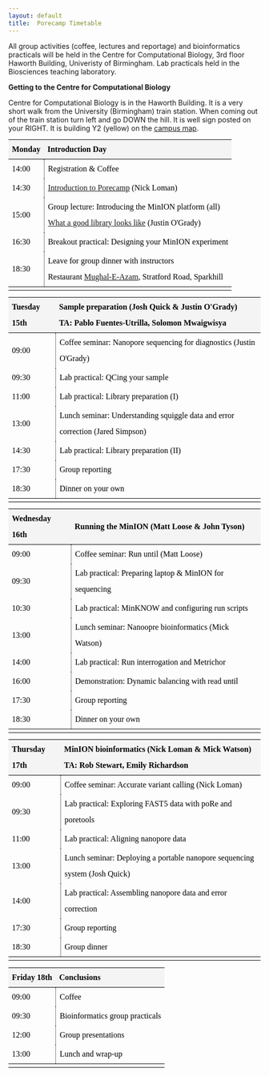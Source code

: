 ```yaml
---
layout: default
title:  Porecamp Timetable
---
```


<style type="text/css">
.MPParagraphStyle_41E411E3-4111-4AF1-80A4-339C975B384B
{
    color: #000000;
    font-family: Charter;
    font-size: 16pt;
    font-style: normal;
    font-weight: bold;
    line-height: 1.5;
    margin: 0;
    margin-bottom: 5pt;
    margin-top: 8pt;
    padding: 0;
    text-align: left;
    text-indent: 0pt;
}

sub
{
    font-size: 0.7em;
}
sup
{
    font-size: 0.75em;
}

@media print
{
    #manuscript-author-list-button {
        display:none;
    }
    .tree-item-gutter-button {
        display:none;
    }
}.MPParagraphStyle_FBC59AED-F34B-414B-844D-6AD0587DE28F
{
    color: #000000;
    font-family: Charter;
    font-size: 12pt;
    font-style: normal;
    font-weight: normal;
    line-height: 2;
    margin: 0;
    margin-bottom: 10pt;
    margin-top: 10pt;
    padding: 0;
    text-align: left;
    text-indent: 0pt;
}
ul.MPParagraphStyle_FBC59AED-F34B-414B-844D-6AD0587DE28F, ol.MPParagraphStyle_FBC59AED-F34B-414B-844D-6AD0587DE28F
{
    padding-left: 30pt;
}
ul.MPParagraphStyle_FBC59AED-F34B-414B-844D-6AD0587DE28F li, ol.MPParagraphStyle_FBC59AED-F34B-414B-844D-6AD0587DE28F li
{
    line-height: 2;
}
ul.MPParagraphStyle_FBC59AED-F34B-414B-844D-6AD0587DE28F { /* Bullet list styling for Body Text */
    margin: 0 0 0 30pt;
    padding: 0 0 0 0;
    -webkit-margin: 0;
    -webkit-padding: 0;
}
ul.MPParagraphStyle_FBC59AED-F34B-414B-844D-6AD0587DE28F li {
    list-style-type: disc;
}

ul.MPParagraphStyle_FBC59AED-F34B-414B-844D-6AD0587DE28F ul { /* Bullet list styling for Body Text */
    margin: 0 0 0 0;
    padding: 0 0 0 30pt;
    -webkit-margin: 0;
    -webkit-padding: 0;
}
ul.MPParagraphStyle_FBC59AED-F34B-414B-844D-6AD0587DE28F ul li {
    list-style-type: circle;
}

ul.MPParagraphStyle_FBC59AED-F34B-414B-844D-6AD0587DE28F ul ul { /* Bullet list styling for Body Text */
    margin: 0 0 0 0;
    padding: 0 0 0 30pt;
    -webkit-margin: 0;
    -webkit-padding: 0;
}
ul.MPParagraphStyle_FBC59AED-F34B-414B-844D-6AD0587DE28F ul ul li {
    list-style-type: circle;
}



ol.MPParagraphStyle_FBC59AED-F34B-414B-844D-6AD0587DE28F {  /* Numbered list styling for Body Text */
    counter-reset: MPParagraphStyle_FBC59AED-F34B-414B-844D-6AD0587DE28F_1 0;
    list-style-type: none;
    margin: 0 0 0 30pt;
    padding: 0 0 0 30pt;
    -webkit-margin: 0;
    -webkit-padding: 0;
}
ol.MPParagraphStyle_FBC59AED-F34B-414B-844D-6AD0587DE28F li::before {
    content: counter(MPParagraphStyle_FBC59AED-F34B-414B-844D-6AD0587DE28F_1, decimal)"."" ";
    counter-increment: MPParagraphStyle_FBC59AED-F34B-414B-844D-6AD0587DE28F_1;
        margin-left: -30pt;
    position: absolute;
}


ol.MPParagraphStyle_FBC59AED-F34B-414B-844D-6AD0587DE28F ol {  /* Numbered list styling for Body Text */
    counter-reset: MPParagraphStyle_FBC59AED-F34B-414B-844D-6AD0587DE28F_2 0;
    list-style-type: none;
    margin: 0 0 0 0;
    padding: 0 0 0 30pt;
    -webkit-margin: 0;
    -webkit-padding: 0;
}
ol.MPParagraphStyle_FBC59AED-F34B-414B-844D-6AD0587DE28F ol li::before {
    content: counter(MPParagraphStyle_FBC59AED-F34B-414B-844D-6AD0587DE28F_2, decimal)"."" ";
    counter-increment: MPParagraphStyle_FBC59AED-F34B-414B-844D-6AD0587DE28F_2;
        margin-left: -30pt;
    position: absolute;
}


ol.MPParagraphStyle_FBC59AED-F34B-414B-844D-6AD0587DE28F ol ol {  /* Numbered list styling for Body Text */
    counter-reset: MPParagraphStyle_FBC59AED-F34B-414B-844D-6AD0587DE28F_3 0;
    list-style-type: none;
    margin: 0 0 0 0;
    padding: 0 0 0 30pt;
    -webkit-margin: 0;
    -webkit-padding: 0;
}
ol.MPParagraphStyle_FBC59AED-F34B-414B-844D-6AD0587DE28F ol ol li::before {
    content: counter(MPParagraphStyle_FBC59AED-F34B-414B-844D-6AD0587DE28F_3, decimal)"."" ";
    counter-increment: MPParagraphStyle_FBC59AED-F34B-414B-844D-6AD0587DE28F_3;
        margin-left: -30pt;
    position: absolute;
}


ol.MPParagraphStyle_FBC59AED-F34B-414B-844D-6AD0587DE28F ol ol ol {  /* Numbered list styling for Body Text */
    counter-reset: MPParagraphStyle_FBC59AED-F34B-414B-844D-6AD0587DE28F_4 0;
    list-style-type: none;
    margin: 0 0 0 0;
    padding: 0 0 0 30pt;
    -webkit-margin: 0;
    -webkit-padding: 0;
}
ol.MPParagraphStyle_FBC59AED-F34B-414B-844D-6AD0587DE28F ol ol ol li::before {
    content: counter(MPParagraphStyle_FBC59AED-F34B-414B-844D-6AD0587DE28F_4, decimal)"."" ";
    counter-increment: MPParagraphStyle_FBC59AED-F34B-414B-844D-6AD0587DE28F_4;
        margin-left: -30pt;
    position: absolute;
}






sub
{
    font-size: 0.7em;
}
sup
{
    font-size: 0.75em;
}

@media print
{
    #manuscript-author-list-button {
        display:none;
    }
    .tree-item-gutter-button {
        display:none;
    }
}.MPParagraphStyle_2AD5CC1E-0D7D-40C0-95B6-9C30EB19D08F
{
    color: #000000;
    font-family: Charter;
    font-size: 20pt;
    font-style: normal;
    font-weight: bold;
    line-height: 1.5;
    margin: 0;
    margin-bottom: 10pt;
    margin-top: 10pt;
    padding: 0;
    text-align: left;
    text-indent: 0pt;
}

sub
{
    font-size: 0.7em;
}
sup
{
    font-size: 0.75em;
}

@media print
{
    #manuscript-author-list-button {
        display:none;
    }
    .tree-item-gutter-button {
        display:none;
    }
}

/* All tables */
table {
    border: none !important;
        border-collapse: separate !important;
        border-spacing: 0px !important;
        width: 100% !important;
}
/* All cells in all tables */
th, td {
    cursor: default;
        padding: 3px 7px;
        
}

/*#canvas td
{
    border: none;
}*/

/* Caption */
table.MPTableStyle_C2699685-169C-4150-85E8-E51A08D8EAD1 caption {
    caption-side: bottom !important;
    cursor: default;
        padding-top: 5px !important;
                
}

/* Header row */
table.MPTableStyle_C2699685-169C-4150-85E8-E51A08D8EAD1 thead tr {
    background-color: #f4f4f4 !important;
}
/* Left header column */
table.MPTableStyle_C2699685-169C-4150-85E8-E51A08D8EAD1 thead tr th:first-child {
        border-left: none !important;
}
/* Header cells */
table.MPTableStyle_C2699685-169C-4150-85E8-E51A08D8EAD1 thead th {
    border-bottom: solid 1px #000000 !important;
    border-left: none !important;
        border-top: solid 1px #000000 !important;
}
/* Right-hand header column */
/*table.MPTableStyle_C2699685-169C-4150-85E8-E51A08D8EAD1 thead tr th:nth-last-child(1) {*/
table.MPTableStyle_C2699685-169C-4150-85E8-E51A08D8EAD1 thead tr th:last-child {
        border-right: none !important;
}


/* Body rows */
table.MPTableStyle_C2699685-169C-4150-85E8-E51A08D8EAD1 tbody tr[class=""] {
        background-color: #ffffff !important;
}
/* Even body rows */

/* Left-hand body column */
table.MPTableStyle_C2699685-169C-4150-85E8-E51A08D8EAD1 tbody tr td:first-child {
        border-left: none !important;
        border-bottom: none !important; 
}
/* Body cells */
table.MPTableStyle_C2699685-169C-4150-85E8-E51A08D8EAD1 tbody td:not(:first-child) {
        border-left: dotted 1px #000000 !important;
        border-bottom: none !important;
        
}
/* Last body row */
table.MPTableStyle_C2699685-169C-4150-85E8-E51A08D8EAD1 tbody tr:nth-last-child(1) td {
    border-bottom: none !important;
}
/* Right-hand body column */
table.MPTableStyle_C2699685-169C-4150-85E8-E51A08D8EAD1 tbody tr td:last-child {
        border-right: none !important;
}

/* Footer row */
table.MPTableStyle_C2699685-169C-4150-85E8-E51A08D8EAD1 tfoot tr {
    background-color: #ffffff !important;
}
/* Footer left-hand column */
table.MPTableStyle_C2699685-169C-4150-85E8-E51A08D8EAD1 tfoot tr td:first-child {
        border-left: none !important;
}
/* Footer cells */
table.MPTableStyle_C2699685-169C-4150-85E8-E51A08D8EAD1 tfoot tr td {
        border-top: solid 1px #000000 !important;
        border-left: none !important;
    border-bottom: solid 1px #000000 !important;        
}
/* Right-hand footer column */
table.MPTableStyle_C2699685-169C-4150-85E8-E51A08D8EAD1 tfoot tr td:last-child {
        border-right: none !important;
}

/* Header-to-body spacing */
table.MPTableStyle_C2699685-169C-4150-85E8-E51A08D8EAD1 tr.header_bottom_spacing
{
    background-color: white !important;
        border: none !important;
        height: 3px !important;
        line-height: 3px !important;
        padding: 0 !important;
        -webkit-user-select: none;
}

/* Footer-to-body spacing */
table.MPTableStyle_C2699685-169C-4150-85E8-E51A08D8EAD1 tr.footer_top_spacing
{
    background-color: white;
        border: none !important;
        height: 3px !important;
        line-height: 3px !important;    
        padding: 0 !important;
        -webkit-user-select: none;
}

/* A very special case: these colspan="n" table cells are needed for non-layout reasons in tables displayed in the editor. */
tr.header_bottom_spacing td {
    display: none;
}

tr.footer_top_spacing td {
    display: none;
}

</style>

<p>
All group activities (coffee, lectures and reportage) and bioinformatics practicals will be held in the Centre for Computational Biology, 3rd floor Haworth Building, Univeristy of Birmingham. Lab practicals held in the Biosciences teaching laboratory.
</p>

<b>Getting to the Centre for Computational Biology</b>

<p>Centre for Computational Biology is in the Haworth Building. It is a very short walk from the University (Birmingham) train station. When coming out of the train station turn left and go DOWN the hill. It is well sign posted on your RIGHT. It is building Y2 (yellow) on the <a href="http://www.birmingham.ac.uk/Documents/university/edgbaston-campus-map.pdf">campus map</a>.</p>

<div class=
"manuscript-author-list MPParagraphStyle_FBC59AED-F34B-414B-844D-6AD0587DE28F">
</div>
<div id="cross-references"></div>
<h1 id="MPSection:74AE6904-3EA8-4C6E-B753-8CC10B10E798" class=
"MPSection MPParagraphStyle_41E411E3-4111-4AF1-80A4-339C975B384B">
</h1>
<table class=
"MPTableElement MPTableStyle_C2699685-169C-4150-85E8-E51A08D8EAD1 MPParagraphStyle_FBC59AED-F34B-414B-844D-6AD0587DE28F"
id="MPTableElement:DF21F89F-33C4-4515-B051-F1B8C5A70B5C"
data-contained-object-id=
"MPTable:92F895F4-489D-48B4-AEB3-91CFE570C978">
<colgroup>
<col>
<col></colgroup>
<thead style="display: table-header-group;">
<tr>
<th data-placeholder-text="Header 1">Monday</th>
<th data-placeholder-text="Header 2">Introduction Day</th>
</tr>
</thead>
<tbody>
<tr>
<td data-placeholder-text="Data">14:00</td>
<td data-placeholder-text="Data">Registration &amp; Coffee</td>
</tr>
<tr>
<td data-placeholder-text="Data">14:30</td>
<td data-placeholder-text="Data"><a href="pdf/Porecamp_Introduction.pptx">Introduction to Porecamp</a> (Nick Loman)</td>
</tr>
<tr>
<td data-placeholder-text="Data">15:00</td>
<td data-placeholder-text="Data">Group lecture: Introducing the MinION platform (all)<br/>
<a href="pdf/Porecamp_What_a_Good_Library_Looks_Like.pdf">What a good library looks like</a> (Justin O'Grady)</td>
</tr>
<tr>
<td data-placeholder-text="Data">16:30</td>
<td data-placeholder-text="Data">Breakout practical: Designing your MinION experiment</td>
</tr>
<tr>
<td data-placeholder-text="Data">18:30</td>
<td data-placeholder-text="Data">Leave for group dinner with instructors<br>
Restaurant <a href="http://mughaleazam.co.uk/contact/">Mughal-E-Azam</a>, Stratford Road, Sparkhill</td>
</tr>
</tbody>
<tfoot style="display: table-footer-group;">
<tr>
<td class="placeholder" data-placeholder-text="Footer 1"></td>
<td class="placeholder" data-placeholder-text="Footer 2"></td>
</tr>
</tfoot>
</table>
<table class=
"MPTableElement MPTableStyle_C2699685-169C-4150-85E8-E51A08D8EAD1 MPParagraphStyle_FBC59AED-F34B-414B-844D-6AD0587DE28F"
id="MPTableElement:1E537D2A-699C-4676-ECAB-C8E3FD0B3670"
data-contained-object-id=
"MPTable:7F53AD53-65B9-4A61-9DF1-799C95B54FFB">
<colgroup>
<col>
<col></colgroup>
<thead style="display: table-header-group;">
<tr>
<th data-placeholder-text="Header 1">Tuesday 15th</th>
<th data-placeholder-text="Header 2">Sample preparation (Josh Quick
&amp; Justin O'Grady)<br/>
TA: Pablo Fuentes-Utrilla, Solomon Mwaigwisya</th>
</tr>
</thead>
<tbody>
<tr>
<td data-placeholder-text="Data">09:00</td>
<td data-placeholder-text="Data">Coffee seminar: Nanopore sequencing for diagnostics (Justin O'Grady)</td>
</tr>
<tr>
<td data-placeholder-text="Data">09:30</td>
<td data-placeholder-text="Data">Lab practical: QCing your
sample</td>
</tr>
<tr>
<td data-placeholder-text="Data">11:00</td>
<td data-placeholder-text="Data">Lab practical: Library preparation
(I)</td>
</tr>
<tr>
<td data-placeholder-text="Data">13:00</td>
<td data-placeholder-text="Data">Lunch seminar: Understanding squiggle data and error correction (Jared Simpson)</td>
</tr>
<tr>
<td data-placeholder-text="Data">14:30</td>
<td data-placeholder-text="Data">Lab practical: Library preparation
(II)</td>
</tr>
<tr>
<td data-placeholder-text="Data">17:30</td>
<td data-placeholder-text="Data">Group reporting</td>
</tr>
<tr>
<td data-placeholder-text="Data">18:30</td>
<td data-placeholder-text="Data">Dinner on your own</td>
</tr>
</tbody>
<tfoot style="display: table-footer-group;">
<tr>
<td class="placeholder" data-placeholder-text="Footer 1"></td>
<td class="placeholder" data-placeholder-text="Footer 2"></td>
</tr>
</tfoot>
</table>
<table class=
"MPTableElement MPTableStyle_C2699685-169C-4150-85E8-E51A08D8EAD1 MPParagraphStyle_FBC59AED-F34B-414B-844D-6AD0587DE28F"
id="MPTableElement:4633027D-0059-4E08-D899-5E04A8B1C171"
data-contained-object-id=
"MPTable:56E9639A-1DDB-47BD-DE1E-56D54EF08F57">
<colgroup>
<col>
<col></colgroup>
<thead style="display: table-header-group;">
<tr>
<th data-placeholder-text="Header 1">Wednesday 16th</th>
<th data-placeholder-text="Header 2">Running the MinION (Matt Loose
&amp; John Tyson)</th>
</tr>
</thead>
<tbody>
<tr>
<td data-placeholder-text="Data">09:00</td>
<td data-placeholder-text="Data">Coffee seminar: Run until (Matt Loose)</td>
</tr>
<tr>
<td data-placeholder-text="Data">09:30</td>
<td data-placeholder-text="Data">Lab practical: Preparing laptop
&amp; MinION for sequencing</td>
</tr>
<tr>
<td data-placeholder-text="Data">10:30</td>
<td data-placeholder-text="Data">Lab practical: MinKNOW and
configuring run scripts</td>
</tr>
<tr>
<td data-placeholder-text="Data">13:00</td>
<td data-placeholder-text="Data">Lunch seminar: Nanoopre bioinformatics (Mick Watson)</td>
</tr>
<tr>
<td data-placeholder-text="Data">14:00</td>
<td data-placeholder-text="Data">Lab practical: Run interrogation
and Metrichor</td>
</tr>
<tr>
<td data-placeholder-text="Data">16:00</td>
<td data-placeholder-text="Data">Demonstration: Dynamic balancing with read until</td>
</tr>
<tr>
<td data-placeholder-text="Data">17:30</td>
<td data-placeholder-text="Data">Group reporting</td>
</tr>
<tr>
<td data-placeholder-text="Data">18:30</td>
<td data-placeholder-text="Data">Dinner on your own</td>
</tr>
</tbody>
<tfoot style="display: table-footer-group;">
<tr>
<td class="placeholder" data-placeholder-text="Footer 1"></td>
<td class="placeholder" data-placeholder-text="Footer 2"></td>
</tr>
</tfoot>
</table>
<table class=
"MPTableElement MPTableStyle_C2699685-169C-4150-85E8-E51A08D8EAD1 MPParagraphStyle_FBC59AED-F34B-414B-844D-6AD0587DE28F"
id="MPTableElement:1501B721-BE32-4802-BDEF-2C858D906083"
data-contained-object-id=
"MPTable:50D64D37-C4B5-44C0-8FEA-72C4FB171A85">
<colgroup>
<col>
<col></colgroup>
<thead style="display: table-header-group;">
<tr>
<th data-placeholder-text="Header 1">Thursday 17th</th>
<th data-placeholder-text="Header 2">MinION bioinformatics (Nick
Loman &amp; Mick Watson)
<br/>TA: Rob Stewart, Emily Richardson</th>
</tr>
</thead>
<tbody>
<tr>
<td data-placeholder-text="Data">09:00</td>
<td data-placeholder-text="Data">Coffee seminar: Accurate variant calling (Nick Loman)</td>
</tr>
<tr>
<td data-placeholder-text="Data">09:30</td>
<td data-placeholder-text="Data">Lab practical: Exploring FAST5
data with poRe and poretools</td>
</tr>
<tr>
<td data-placeholder-text="Data">11:00</td>
<td data-placeholder-text="Data">Lab practical: Aligning nanopore
data</td>
</tr>
<tr>
<td data-placeholder-text="Data">13:00</td>
<td data-placeholder-text="Data">Lunch seminar: Deploying a portable nanopore sequencing system (Josh Quick)</td>
</tr>
<tr>
<td data-placeholder-text="Data">14:00</td>
<td data-placeholder-text="Data">Lab practical: Assembling nanopore
data and error correction</td>
</tr>
<tr>
<td data-placeholder-text="Data">17:30</td>
<td data-placeholder-text="Data">Group reporting</td>
</tr>
<tr>
<td data-placeholder-text="Data">18:30</td>
<td data-placeholder-text="Data">Group dinner</td>
</tr>
</tbody>
<tfoot style="display: table-footer-group;">
<tr>
<td class="placeholder" data-placeholder-text="Footer 1"></td>
<td class="placeholder" data-placeholder-text="Footer 2"></td>
</tr>
</tfoot>
</table>
<table class=
"MPTableElement MPTableStyle_C2699685-169C-4150-85E8-E51A08D8EAD1 MPParagraphStyle_FBC59AED-F34B-414B-844D-6AD0587DE28F"
id="MPTableElement:80E323C1-A2DF-485B-A310-014D539B13BC"
data-contained-object-id=
"MPTable:E24E2422-5492-45DA-8D2D-A8E6641F725E">
<colgroup>
<col>
<col></colgroup>
<thead style="display: table-header-group;">
<tr>
<th data-placeholder-text="Header 1">Friday 18th</th>
<th data-placeholder-text="Header 2">Conclusions</th>
</tr>
</thead>
<tbody>
<tr>
<td data-placeholder-text="Data">09:00</td>
<td data-placeholder-text="Data">Coffee</td>
</tr>
<tr>
<td data-placeholder-text="Data">09:30</td>
<td data-placeholder-text="Data">Bioinformatics group
practicals</td>
</tr>
<tr>
<td data-placeholder-text="Data">12:00</td>
<td data-placeholder-text="Data">Group presentations</td>
</tr>
<tr>
<td data-placeholder-text="Data">13:00</td>
<td data-placeholder-text="Data">Lunch and wrap-up</td>
</tr>
</tbody>
<tfoot style="display: table-footer-group;">
<tr>
<td class="placeholder" data-placeholder-text="Footer 1"></td>
<td class="placeholder" data-placeholder-text="Footer 2"></td>
</tr>
</tfoot>
</table>
<p id="MPParagraphElement:0EAEC322-0E55-446A-A7FB-6599A52E6340"
class=
"MPElement MPParagraphStyle_FBC59AED-F34B-414B-844D-6AD0587DE28F"
data-object-type="MPParagraphElement"></p>
